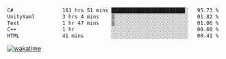 <!--START_SECTION:waka-->

```txt
C#                161 hrs 51 mins ████████████████████████░   95.73 %
UnityYaml         3 hrs 4 mins    ▒░░░░░░░░░░░░░░░░░░░░░░░░   01.82 %
Text              1 hr 47 mins    ▒░░░░░░░░░░░░░░░░░░░░░░░░   01.06 %
C++               1 hr            ░░░░░░░░░░░░░░░░░░░░░░░░░   00.60 %
HTML              41 mins         ░░░░░░░░░░░░░░░░░░░░░░░░░   00.41 %
```

<!--END_SECTION:waka-->
[![wakatime](https://wakatime.com/badge/user/6c2f442e-41b4-42e3-bc06-d5d8203ad1da.svg)](https://wakatime.com/@6c2f442e-41b4-42e3-bc06-d5d8203ad1da)
